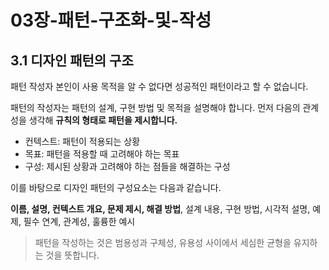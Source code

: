 # 03장-패턴-구조화-및-작성

## 3.1 디자인 패턴의 구조

패턴 작성자 본인이 사용 목적을 알 수 없다면 성공적인 패턴이라고 할 수 없습니다.

패턴의 작성자는 패턴의 설계, 구현 방법 및 목적을 설명해야 합니다. 먼저 다음의 관계성을 생각해 **규칙의 형태로 패턴을 제시합니다.**

- 컨텍스트: 패턴이 적용되는 상황
- 목표: 패턴을 적용할 때 고려해야 하는 목표
- 구성: 제시된 상황과 고려해야 하는 점들을 해결하는 구성

이를 바탕으로 디자인 패턴의 구성요소는 다음과 같습니다.

**이름, 설명, 컨텍스트 개요, 문제 제시, 해결 방법**, 설계 내용, 구현 방법, 시각적 설명, 예제, 필수 연계, 관계성, 훌륭한 예시

> 패턴을 작성하는 것은 범용성과 구체성, 유용성 사이에서 세심한 균형을 유지하는 것을 뜻합니다.